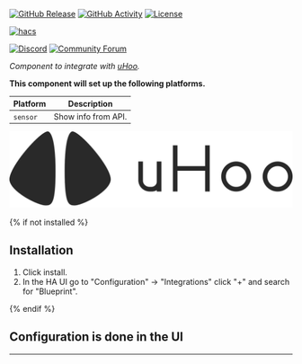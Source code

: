 [![GitHub Release][releases-shield]][releases]
[![GitHub Activity][commits-shield]][commits]
[![License][license-shield]][license]

[![hacs][hacsbadge]][hacs]

[![Discord][discord-shield]][discord]
[![Community Forum][forum-shield]][forum]

_Component to integrate with [uHoo][uhoo-homeassistant]._

**This component will set up the following platforms.**

| Platform | Description         |
| -------- | ------------------- |
| `sensor` | Show info from API. |

![uHoo][logoimg]

{% if not installed %}

## Installation

1. Click install.
1. In the HA UI go to "Configuration" -> "Integrations" click "+" and search for "Blueprint".

{% endif %}

## Configuration is done in the UI

<!---->

---

[uhoo-homeassistant]: https://github.com/csacca/uhoo-homeassistant
[commits-shield]: https://img.shields.io/github/commit-activity/y/custom-components/integration_blueprint.svg?style=for-the-badge
[commits]: https://github.com/custom-components/integration_blueprint/commits/master
[hacs]: https://hacs.xyz
[hacsbadge]: https://img.shields.io/badge/HACS-Custom-orange.svg?style=for-the-badge
[discord]: https://discord.gg/Qa5fW2R
[discord-shield]: https://img.shields.io/discord/330944238910963714.svg?style=for-the-badge
[logoimg]: logo.png
[forum-shield]: https://img.shields.io/badge/community-forum-brightgreen.svg?style=for-the-badge
[forum]: https://community.home-assistant.io/
[license]: https://github.com/csacca/uhoo-homeassistant/blob/main/LICENSE.md
[license-shield]: https://img.shields.io/github/license/csacca/uhoo-homeassistant.svg?style=for-the-badge
[releases-shield]: https://img.shields.io/github/release/csacca/uhoo-homeassistant.svg?style=for-the-badge
[releases]: https://github.com/csacca/uhoo-homeassistant/releases
[user_profile]: https://github.com/csacca
